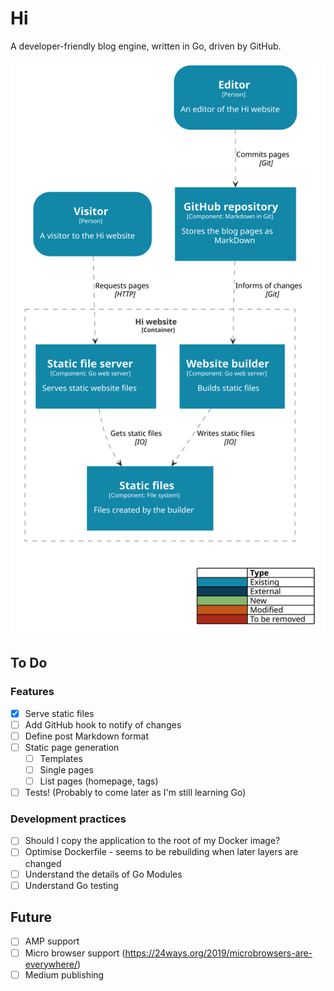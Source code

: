 # Hi

A developer-friendly blog engine, written in Go, driven by GitHub.

![Sample Component diagram](docs/hi-component.svg)

## To Do

### Features

- [x] Serve static files
- [ ] Add GitHub hook to notify of changes
- [ ] Define post Markdown format
- [ ] Static page generation
  - [ ] Templates
  - [ ] Single pages
  - [ ] List pages (homepage, tags)
- [ ] Tests! (Probably to come later as I'm still learning Go)

### Development practices

- [ ] Should I copy the application to the root of my Docker image?
- [ ] Optimise Dockerfile - seems to be rebuilding when later layers are changed
- [ ] Understand the details of Go Modules
- [ ] Understand Go testing

## Future
- [ ] AMP support
- [ ] Micro browser support (https://24ways.org/2019/microbrowsers-are-everywhere/)
- [ ] Medium publishing
